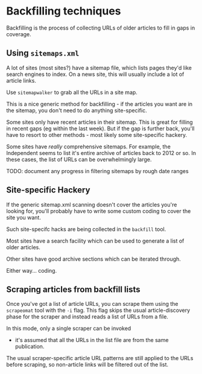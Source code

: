 # Backfilling techniques

Backfilling is the process of collecting URLs of older articles to fill
in gaps in coverage.



## Using `sitemaps.xml`

A lot of sites (most sites?) have a sitemap file, which lists pages
they'd like search engines to index. On a news site, this will usually
include a lot of article links.

Use `sitemapwalker` to grab all the URLs in a site map.

This is a nice generic method for backfilling - if the articles you
want are in the sitemap, you don't need to do anything site-specific.

Some sites only have recent articles in their sitemap. This is great
for filling in recent gaps (eg within the last week).
But if the gap is further back, you'll have to resort to other
methods - most likely some site-specific hackery.

Some sites have _really_ comprehensive sitemaps. For example, the
Independent seems to list it's entire archive of articles back to 2012
or so. In these cases, the list of URLs can be overwhelmingly large.

TODO: document any progress in filtering sitemaps by rough date ranges


## Site-specific Hackery

If the generic sitemap.xml scanning doesn't cover the articles you're
looking for, you'll probably have to write some custom coding to cover
the site you want.

Such site-specifc hacks are being collected in the `backfill` tool.

Most sites have a search facility which can be used to generate a list
of older articles.

Other sites have good archive sections which can be iterated through.

Either way... coding.

## Scraping articles from backfill lists

Once you've got a list of article URLs, you can scrape them using
the `scrapeomat` tool with the `-i` flag. This flag skips the usual
article-discovery phase for the scraper and instead reads a list of
URLs from a file.

In this mode, only a single scraper can be invoked
- it's assumed that all the URLs in the list file are from the same
publication.

The usual scraper-specific article URL patterns are still applied
to the URLs before scraping, so non-article links will be filtered
out of the list.



